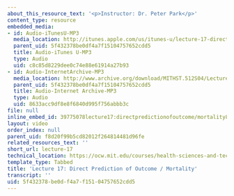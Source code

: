 ```yaml
---
about_this_resource_text: '<p>Instructor: Dr. Peter Park</p>'
content_type: resource
embedded_media:
- id: Audio-iTunesU-MP3
  media_location: http://itunes.apple.com/us/itunes-u/lecture-17-direct-prediction/id341598228?i=63739265
  parent_uid: 5f432378be0df4a7f15104757652cdd5
  title: Audio-iTunes U-MP3
  type: Audio
  uid: c8c85d8229dee0c74e88e61914a27b93
- id: Audio-InternetArchive-MP3
  media_location: http://www.archive.org/download/MITHST.512S04/Lecture17-16k.mp3
  parent_uid: 5f432378be0df4a7f15104757652cdd5
  title: Audio-Internet Archive-MP3
  type: Audio
  uid: 8633acc9df8e8f6840d995f756abbb3c
file: null
inline_embed_id: 39775078lecture17:directpredictionofoutcome/mortality86360172
layout: video
order_index: null
parent_uid: f8d20f99b5cd82012f264814481d96fe
related_resources_text: ''
short_url: lecture-17
technical_location: https://ocw.mit.edu/courses/health-sciences-and-technology/hst-512-genomic-medicine-spring-2004/audio-lectures/lecture-17
template_type: Tabbed
title: 'Lecture 17: Direct Prediction of Outcome / Mortality'
transcript: ''
uid: 5f432378-be0d-f4a7-f151-04757652cdd5
---
```

